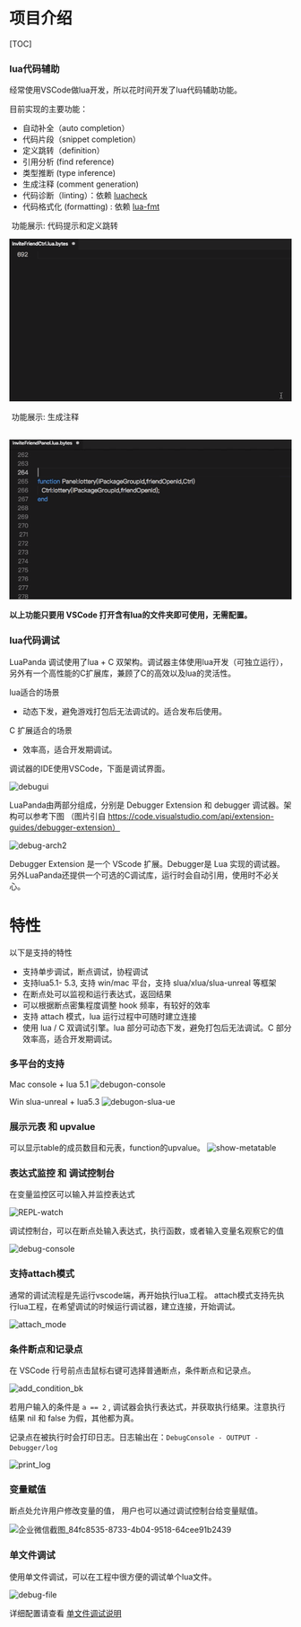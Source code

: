 # 项目介绍

[TOC]

### lua代码辅助

经常使用VSCode做lua开发，所以花时间开发了lua代码辅助功能。

目前实现的主要功能：

- 自动补全（auto completion）
- 代码片段（snippet completion）
- 定义跳转（definition）
- 引用分析  (find reference)
- 类型推断  (type inference)
- 生成注释  (comment generation)
- 代码诊断（linting）：依赖 [luacheck](https://github.com/mpeterv/luacheck)
- 代码格式化  (formatting)  :  依赖 [lua-fmt](https://github.com/trixnz/lua-fmt)



​    功能展示: 代码提示和定义跳转

![](../static/feature-introduction/codeDefAndCompleting.gif)



​    功能展示: 生成注释	

​    ![](../static/feature-introduction/generateComments.gif)	

**以上功能只要用 VSCode 打开含有lua的文件夹即可使用，无需配置。**



### lua代码调试

LuaPanda 调试使用了lua + C 双架构。调试器主体使用lua开发（可独立运行），另外有一个高性能的C扩展库，兼顾了C的高效以及lua的灵活性。

lua适合的场景

- 动态下发，避免游戏打包后无法调试的。适合发布后使用。

C 扩展适合的场景

- 效率高，适合开发期调试。

调试器的IDE使用VSCode，下面是调试界面。

![debugui](../static/feature-introduction/debugui.png)



LuaPanda由两部分组成，分别是 Debugger Extension 和 debugger 调试器。架构可以参考下图
（图片引自 https://code.visualstudio.com/api/extension-guides/debugger-extension）

![debug-arch2](../static/feature-introduction/debug-arch2.png)

Debugger Extension 是一个 VScode 扩展。Debugger是 Lua 实现的调试器。另外LuaPanda还提供一个可选的C调试库，运行时会自动引用，使用时不必关心。



# 特性

以下是支持的特性

- 支持单步调试，断点调试，协程调试
- 支持lua5.1- 5.3, 支持 win/mac 平台，支持 slua/xlua/slua-unreal 等框架
- 在断点处可以监视和运行表达式，返回结果
- 可以根据断点密集程度调整 hook 频率，有较好的效率
- 支持 attach 模式，lua 运行过程中可随时建立连接
- 使用 lua / C 双调试引擎。lua 部分可动态下发，避免打包后无法调试。C 部分效率高，适合开发期调试。



### 多平台的支持

Mac  console + lua 5.1
![debugon-console](../static/feature-introduction/debugon-console.png)

Win  slua-unreal + lua5.3
![debugon-slua-ue](../static/feature-introduction/debugon-slua-ue.png)



### 展示元表 和 upvalue

可以显示table的成员数目和元表，function的upvalue。
![show-metatable](../static/feature-introduction/show-metatable.png)



### 表达式监控 和 调试控制台

在变量监控区可以输入并监控表达式

![REPL-watch](../static/feature-introduction/REPL-watch.png)

调试控制台，可以在断点处输入表达式，执行函数，或者输入变量名观察它的值

![debug-console](../static/feature-introduction/debug-console.png)



### 支持attach模式

通常的调试流程是先运行vscode端，再开始执行lua工程。
attach模式支持先执行lua工程，在希望调试的时候运行调试器，建立连接，开始调试。

![attach_mode](../static/feature-introduction/attach_mode.GIF)



### 条件断点和记录点

在 VSCode 行号前点击鼠标右键可选择普通断点，条件断点和记录点。

![add_condition_bk](../static/feature-introduction/add_condition_bk.png)

若用户输入的条件是 `a == 2` , 调试器会执行表达式，并获取执行结果。注意执行结果 nil 和 false 为假，其他都为真。

记录点在被执行时会打印日志。日志输出在：`DebugConsole - OUTPUT - Debugger/log` 

![print_log](../static/feature-introduction/print_log.png)



### 变量赋值

断点处允许用户修改变量的值， 用户也可以通过调试控制台给变量赋值。

![企业微信截图_84fc8535-8733-4b04-9518-64cee91b2439](https://github.com/Tencent/LuaPanda/blob/dev/Docs/static/feature-introduction/set-var-value.gif?raw=true)



### 单文件调试

使用单文件调试，可以在工程中很方便的调试单个lua文件。

![debug-file](https://github.com/Tencent/LuaPanda/blob/master/Docs/static/debug-file.GIF?raw=true)

详细配置请查看 [单文件调试说明](https://github.com/Tencent/LuaPanda/blob/master/Docs/Manual/debug-file.md)

